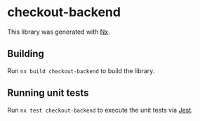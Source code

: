# checkout-backend

This library was generated with [Nx](https://nx.dev).

## Building

Run `nx build checkout-backend` to build the library.

## Running unit tests

Run `nx test checkout-backend` to execute the unit tests via [Jest](https://jestjs.io).
